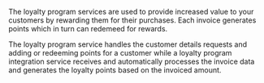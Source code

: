 The loyalty program services are used to provide increased value to your customers by rewarding them for their purchases. Each invoice generates points which in turn can redemeed for rewards.

The loyalty program service handles the customer details requests and adding or redeeming points for a customer while a loyalty program integration service receives and automatically processes the invoice data and generates the loyalty points based on the invoiced amount.
